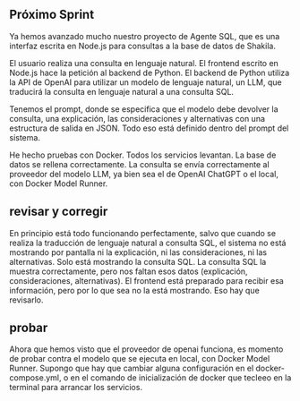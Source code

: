 ## Próximo Sprint

Ya hemos avanzado mucho nuestro proyecto de Agente SQL, que es una interfaz escrita en Node.js para consultas a la base de datos de Shakila. 

El usuario realiza una consulta en lenguaje natural. 
El frontend escrito en Node.js hace la petición al backend de Python. 
El backend de Python utiliza la API de OpenAI para utilizar un modelo de lenguaje natural, un LLM, que traducirá la consulta en lenguaje natural a una consulta SQL. 

Tenemos el prompt, donde se especifica que el modelo debe devolver la consulta, una explicación, las consideraciones y alternativas con una estructura de salida en JSON. Todo eso está definido dentro del prompt del sistema. 

He hecho pruebas con Docker. Todos los servicios levantan. La base de datos se rellena correctamente. La consulta se envía correctamente al proveedor del modelo LLM, ya bien sea el de OpenAI ChatGPT o el local, con Docker Model Runner. 

## revisar y corregir

En principio está todo funcionando perfectamente, salvo que cuando se realiza la traducción de lenguaje natural a consulta SQL, el sistema no está mostrando por pantalla ni la explicación, ni las consideraciones, ni las alternativas. Solo está mostrando la consulta SQL. La consulta SQL la muestra correctamente, pero nos faltan esos datos (explicación, consideraciones, alternativas). El frontend está preparado para recibir esa información, pero por lo que sea no la está mostrando. Eso hay que revisarlo.

## probar

Ahora que hemos visto que el proveedor de openai funciona, es momento de probar contra el modelo que se ejecuta en local, con Docker Model Runner. Supongo que hay que cambiar alguna configuración en el docker-compose.yml, o en el comando de inicialización de docker que tecleeo en la terminal para arrancar los servicios.